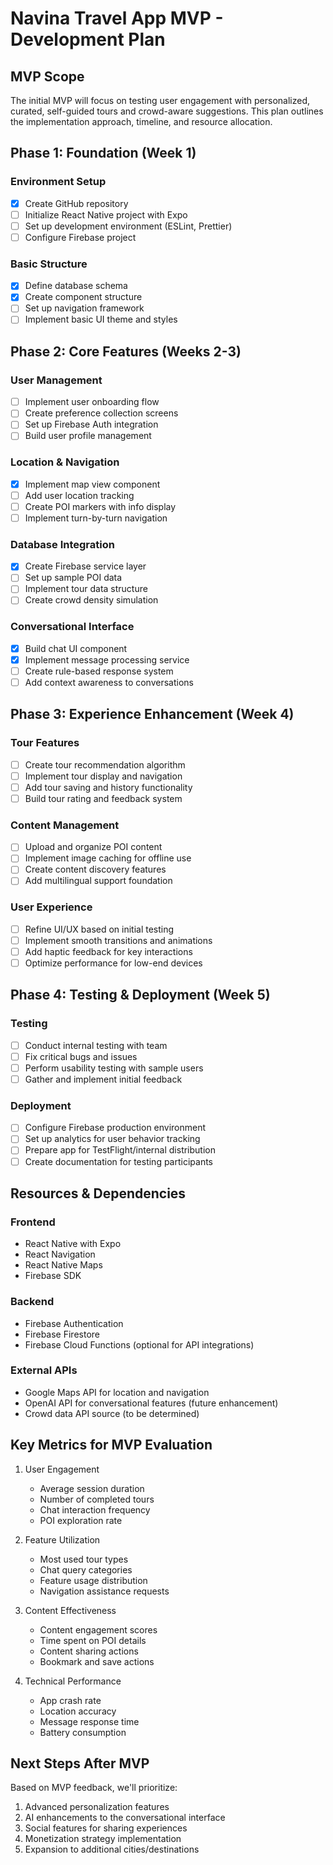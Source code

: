 # Navina Travel App MVP - Development Plan

## MVP Scope

The initial MVP will focus on testing user engagement with personalized, curated, self-guided tours and crowd-aware suggestions. This plan outlines the implementation approach, timeline, and resource allocation.

## Phase 1: Foundation (Week 1)

### Environment Setup
- [x] Create GitHub repository
- [ ] Initialize React Native project with Expo
- [ ] Set up development environment (ESLint, Prettier)
- [ ] Configure Firebase project

### Basic Structure
- [x] Define database schema
- [x] Create component structure
- [ ] Set up navigation framework
- [ ] Implement basic UI theme and styles

## Phase 2: Core Features (Weeks 2-3)

### User Management
- [ ] Implement user onboarding flow
- [ ] Create preference collection screens
- [ ] Set up Firebase Auth integration
- [ ] Build user profile management

### Location & Navigation
- [x] Implement map view component
- [ ] Add user location tracking
- [ ] Create POI markers with info display
- [ ] Implement turn-by-turn navigation

### Database Integration
- [x] Create Firebase service layer
- [ ] Set up sample POI data
- [ ] Implement tour data structure
- [ ] Create crowd density simulation

### Conversational Interface
- [x] Build chat UI component
- [x] Implement message processing service
- [ ] Create rule-based response system
- [ ] Add context awareness to conversations

## Phase 3: Experience Enhancement (Week 4)

### Tour Features
- [ ] Create tour recommendation algorithm
- [ ] Implement tour display and navigation
- [ ] Add tour saving and history functionality
- [ ] Build tour rating and feedback system

### Content Management
- [ ] Upload and organize POI content
- [ ] Implement image caching for offline use
- [ ] Create content discovery features
- [ ] Add multilingual support foundation

### User Experience
- [ ] Refine UI/UX based on initial testing
- [ ] Implement smooth transitions and animations
- [ ] Add haptic feedback for key interactions
- [ ] Optimize performance for low-end devices

## Phase 4: Testing & Deployment (Week 5)

### Testing
- [ ] Conduct internal testing with team
- [ ] Fix critical bugs and issues
- [ ] Perform usability testing with sample users
- [ ] Gather and implement initial feedback

### Deployment
- [ ] Configure Firebase production environment
- [ ] Set up analytics for user behavior tracking
- [ ] Prepare app for TestFlight/internal distribution
- [ ] Create documentation for testing participants

## Resources & Dependencies

### Frontend
- React Native with Expo
- React Navigation
- React Native Maps
- Firebase SDK

### Backend
- Firebase Authentication
- Firebase Firestore
- Firebase Cloud Functions (optional for API integrations)

### External APIs
- Google Maps API for location and navigation
- OpenAI API for conversational features (future enhancement)
- Crowd data API source (to be determined)

## Key Metrics for MVP Evaluation

1. User Engagement
   - Average session duration
   - Number of completed tours
   - Chat interaction frequency
   - POI exploration rate

2. Feature Utilization
   - Most used tour types
   - Chat query categories
   - Feature usage distribution
   - Navigation assistance requests

3. Content Effectiveness
   - Content engagement scores
   - Time spent on POI details
   - Content sharing actions
   - Bookmark and save actions

4. Technical Performance
   - App crash rate
   - Location accuracy
   - Message response time
   - Battery consumption

## Next Steps After MVP

Based on MVP feedback, we'll prioritize:

1. Advanced personalization features
2. AI enhancements to the conversational interface
3. Social features for sharing experiences
4. Monetization strategy implementation
5. Expansion to additional cities/destinations